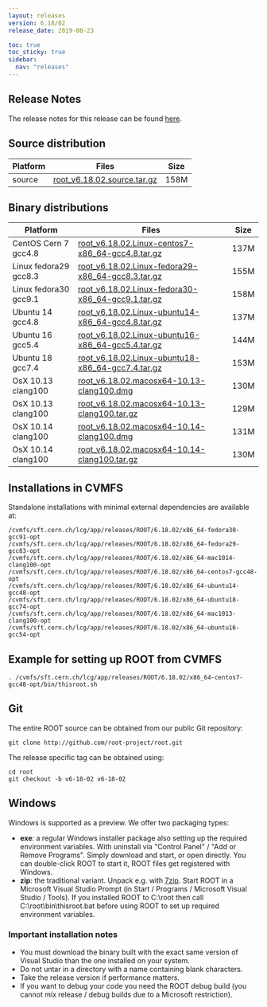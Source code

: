 ```yaml
---
layout: releases
version: 6.18/02
release_date: 2019-08-23

toc: true
toc_sticky: true
sidebar:
  nav: "releases"
---
```



## Release Notes

The release notes for this release can be found [here](https://root.cern/doc/v618/release-notes.html#release-6.1802).

## Source distribution

| Platform  | Files                                                                                 | Size |
|-----------|---------------------------------------------------------------------------------------|------|
| source    | [root_v6.18.02.source.tar.gz](https://root.cern/download/root_v6.18.02.source.tar.gz) | 158M |


## Binary distributions

| Platform                         | Files                                                                                                                             | Size |
|----------------------------------|-----------------------------------------------------------------------------------------------------------------------------------|------|
| CentOS Cern 7 gcc4.8             | [root_v6.18.02.Linux-centos7-x86_64-gcc4.8.tar.gz](https://root.cern/download/root_v6.18.02.Linux-centos7-x86_64-gcc4.8.tar.gz)   | 137M |
| Linux fedora29 gcc8.3            | [root_v6.18.02.Linux-fedora29-x86_64-gcc8.3.tar.gz](https://root.cern/download/root_v6.18.02.Linux-fedora29-x86_64-gcc8.3.tar.gz) | 155M |
| Linux fedora30 gcc9.1            | [root_v6.18.02.Linux-fedora30-x86_64-gcc9.1.tar.gz](https://root.cern/download/root_v6.18.02.Linux-fedora30-x86_64-gcc9.1.tar.gz) | 158M |
| Ubuntu 14 gcc4.8                 | [root_v6.18.02.Linux-ubuntu14-x86_64-gcc4.8.tar.gz](https://root.cern/download/root_v6.18.02.Linux-ubuntu14-x86_64-gcc4.8.tar.gz) | 137M |
| Ubuntu 16 gcc5.4                 | [root_v6.18.02.Linux-ubuntu16-x86_64-gcc5.4.tar.gz](https://root.cern/download/root_v6.18.02.Linux-ubuntu16-x86_64-gcc5.4.tar.gz) | 144M |
| Ubuntu 18 gcc7.4                 | [root_v6.18.02.Linux-ubuntu18-x86_64-gcc7.4.tar.gz](https://root.cern/download/root_v6.18.02.Linux-ubuntu18-x86_64-gcc7.4.tar.gz) | 153M |
| OsX 10.13 clang100               | [root_v6.18.02.macosx64-10.13-clang100.dmg](https://root.cern/download/root_v6.18.02.macosx64-10.13-clang100.dmg)                 | 130M |
| OsX 10.13 clang100               | [root_v6.18.02.macosx64-10.13-clang100.tar.gz](https://root.cern/download/root_v6.18.02.macosx64-10.13-clang100.tar.gz)           | 129M |
| OsX 10.14 clang100               | [root_v6.18.02.macosx64-10.14-clang100.dmg](https://root.cern/download/root_v6.18.02.macosx64-10.14-clang100.dmg)                 | 131M |
| OsX 10.14 clang100               | [root_v6.18.02.macosx64-10.14-clang100.tar.gz](https://root.cern/download/root_v6.18.02.macosx64-10.14-clang100.tar.gz)           | 130M |


## Installations in CVMFS
Standalone installations with minimal external dependencies are available at:
~~~
/cvmfs/sft.cern.ch/lcg/app/releases/ROOT/6.18.02/x86_64-fedora30-gcc91-opt
/cvmfs/sft.cern.ch/lcg/app/releases/ROOT/6.18.02/x86_64-fedora29-gcc83-opt
/cvmfs/sft.cern.ch/lcg/app/releases/ROOT/6.18.02/x86_64-mac1014-clang100-opt
/cvmfs/sft.cern.ch/lcg/app/releases/ROOT/6.18.02/x86_64-centos7-gcc48-opt
/cvmfs/sft.cern.ch/lcg/app/releases/ROOT/6.18.02/x86_64-ubuntu14-gcc48-opt
/cvmfs/sft.cern.ch/lcg/app/releases/ROOT/6.18.02/x86_64-ubuntu18-gcc74-opt
/cvmfs/sft.cern.ch/lcg/app/releases/ROOT/6.18.02/x86_64-mac1013-clang100-opt
/cvmfs/sft.cern.ch/lcg/app/releases/ROOT/6.18.02/x86_64-ubuntu16-gcc54-opt
~~~


## Example for setting up ROOT from CVMFS
~~~
. /cvmfs/sft.cern.ch/lcg/app/releases/ROOT/6.18.02/x86_64-centos7-gcc48-opt/bin/thisroot.sh
~~~

## Git
The entire ROOT source can be obtained from our public Git repository:

~~~
git clone http://github.com/root-project/root.git
~~~
The release specific tag can be obtained using:
~~~
cd root
git checkout -b v6-18-02 v6-18-02
~~~


## Windows
Windows is supported as a preview. We offer two packaging types:

 * **exe**: a regular Windows installer package also setting up the required environment variables. With uninstall via "Control Panel" / "Add or Remove Programs". Simply download and start, or open directly. You can double-click ROOT to start it, ROOT files get registered with Windows.
 * **zip**: the traditional variant. Unpack e.g. with [7zip](https://www.7-zip.org). Start ROOT in a Microsoft Visual Studio Prompt (in Start / Programs / Microsoft Visual Studio / Tools). If you installed ROOT to C:\root then call C:\root\bin\thisroot.bat before using ROOT to set up required environment variables.

### Important installation notes
 * You must download the binary built with the exact same version of Visual Studio than the one installed on your system.
 * Do not untar in a directory with a name containing blank characters.
 * Take the release version if performance matters.
 * If you want to debug your code you need the ROOT debug build (you cannot mix release / debug builds due to a Microsoft restriction).

